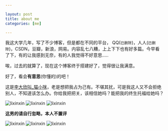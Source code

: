 ```yaml
---

layout: post
title: about me
categories: [me]

---
```


我这大学几年，写了不少博客，但是都在不同的平台， QQ(`已删除`)，人人(`已删除`)，CSDN，豆瓣，新浪，网易。内容乱七八糟，上上下下也有好多篇。今早看了下，有的让我感到无奈，有的人我觉得不好意思.....

唉，过去的就算了，现在这个博客终于搭建好了，觉得很让我满意。

好了，看会**有意思**(你懂的)的吧！

这是[李大欣叫_猫小咪](http://weibo.com/u/2414586740)，老是想把我占为己有。不堪其扰，可是我这人又不会拒绝别人，不知道该怎么办。你给我把把关，该相信她吗？能把我的终生托福给她吗？


<img src="http://ww3.sinaimg.cn/mw1024/8febab74jw1edqs0s41hej20dc0hs76h.jpg" alt="lixinxin" title="为了公正我就不评论什么了">

<img src="http://ww1.sinaimg.cn/mw1024/8febab74jw1edt8i7d2jyj20dc0hsjta.jpg" alt="lixinxin" title="为了公正我就不评论什么了">

<img src="http://ww2.sinaimg.cn/mw1024/8febab74jw1ef5sybytllj20dc0hsq5h.jpg" alt="lixinxin" title="为了公正我就不评论什么了">

**这男的请自行忽略，本人不置评**

<img src="http://ww1.sinaimg.cn/mw1024/8febab74jw1e6j9wfgms1j20dc0hsdhu.jpg" alt="lixinxin" title="为了公正我就不评论什么了">


<img src="http://ww3.sinaimg.cn/mw1024/8febab74jw1e4bc68z6zkj20dc0hsgn3.jpg" alt="lixinxin" title="为了公正我就不评论什么了">

<img src="http://ww4.sinaimg.cn/mw1024/8febab74gw1e19srlr9w6j.jpg" alt="lixinxin" title="为了公正我就不评论什么了">